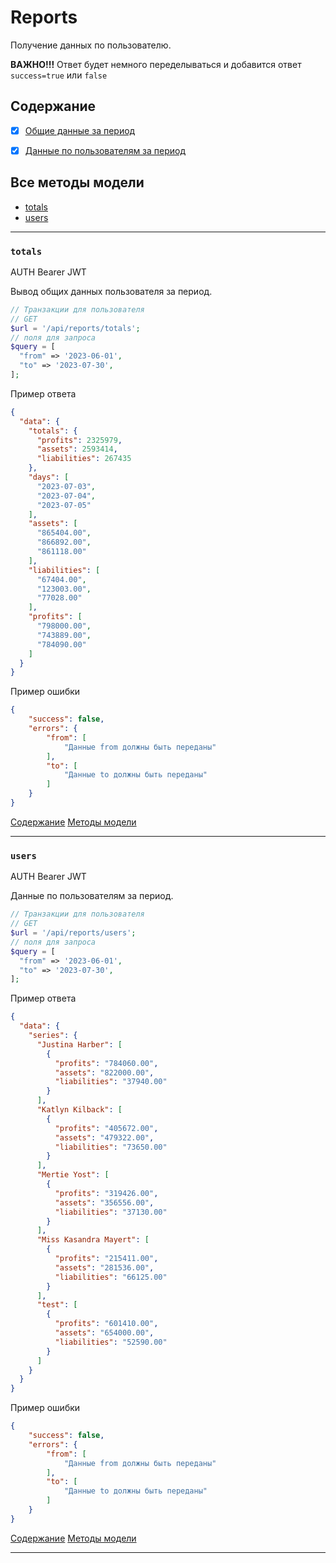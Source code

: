 # Reports

Получение данных по пользователю.

__ВАЖНО!!!__
Ответ будет немного переделываться и добавится ответ `success=true` или `false`


## Содержание
- [x] [Общие данные за период](Reports.md#totals)
- [x] [Данные по пользователям за период](Reports.md#users)



## Все методы модели
- [totals](#totals)
- [users](#users)


---



### `totals`
AUTH Bearer JWT

Вывод общих данных пользователя за период.

```php
// Транзакции для пользователя
// GET
$url = '/api/reports/totals';
// поля для запроса
$query = [
  "from" => '2023-06-01',
  "to" => '2023-07-30',
];
```

Пример ответа
```json
{
  "data": {
    "totals": {
      "profits": 2325979,
      "assets": 2593414,
      "liabilities": 267435
    },
    "days": [
      "2023-07-03",
      "2023-07-04",
      "2023-07-05"
    ],
    "assets": [
      "865404.00",
      "866892.00",
      "861118.00"
    ],
    "liabilities": [
      "67404.00",
      "123003.00",
      "77028.00"
    ],
    "profits": [
      "798000.00",
      "743889.00",
      "784090.00"
    ]
  }
}
```

Пример ошибки
```json
{
    "success": false,
    "errors": {
        "from": [
            "Данные from должны быть переданы"
        ],
        "to": [
            "Данные to должны быть переданы"
        ]
    }
}
```

[Содержание](#Содержание) [Методы модели](#Все-методы-модели)
***


### `users`
AUTH Bearer JWT

Данные по пользователям за период.

```php
// Транзакции для пользователя
// GET
$url = '/api/reports/users';
// поля для запроса
$query = [
  "from" => '2023-06-01',
  "to" => '2023-07-30',
];
```

Пример ответа
```json
{
  "data": {
    "series": {
      "Justina Harber": [
        {
          "profits": "784060.00",
          "assets": "822000.00",
          "liabilities": "37940.00"
        }
      ],
      "Katlyn Kilback": [
        {
          "profits": "405672.00",
          "assets": "479322.00",
          "liabilities": "73650.00"
        }
      ],
      "Mertie Yost": [
        {
          "profits": "319426.00",
          "assets": "356556.00",
          "liabilities": "37130.00"
        }
      ],
      "Miss Kasandra Mayert": [
        {
          "profits": "215411.00",
          "assets": "281536.00",
          "liabilities": "66125.00"
        }
      ],
      "test": [
        {
          "profits": "601410.00",
          "assets": "654000.00",
          "liabilities": "52590.00"
        }
      ]
    }
  }
}
```

Пример ошибки
```json
{
    "success": false,
    "errors": {
        "from": [
            "Данные from должны быть переданы"
        ],
        "to": [
            "Данные to должны быть переданы"
        ]
    }
}
```

[Содержание](#Содержание) [Методы модели](#Все-методы-модели)
***


